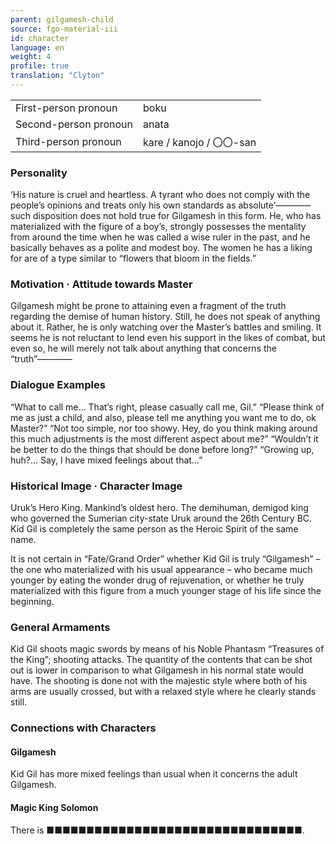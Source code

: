 ```yaml
---
parent: gilgamesh-child
source: fgo-material-iii
id: character
language: en
weight: 4
profile: true
translation: "Clyton"
---
```


<table>
  <tr><td>First-person pronoun</td><td>boku</td></tr>
  <tr><td>Second-person pronoun</td><td>anata</td></tr>
  <tr><td>Third-person pronoun</td><td>kare / kanojo / 〇〇-san</td></tr>
</table> 

### Personality

‘His nature is cruel and heartless. A tyrant who does not comply with the people’s opinions and treats only his own standards as absolute’————such disposition does not hold true for Gilgamesh in this form. He, who has materialized with the figure of a boy’s, strongly possesses the mentality from around the time when he was called a wise ruler in the past, and he basically behaves as a polite and modest boy. The women he has a liking for are of a type similar to “flowers that bloom in the fields.”

### Motivation · Attitude towards Master

Gilgamesh might be prone to attaining even a fragment of the truth regarding the demise of human history. Still, he does not speak of anything about it. Rather, he is only watching over the Master’s battles and smiling. It seems he is not reluctant to lend even his support in the likes of combat, but even so, he will merely not talk about anything that concerns the “truth”————

### Dialogue Examples

“What to call me… That’s right, please casually call me, Gil.”
“Please think of me as just a child, and also, please tell me anything you want me to do, ok Master?”
“Not too simple, nor too showy. Hey, do you think making around this much adjustments is the most different aspect about me?”
“Wouldn’t it be better to do the things that should be done before long?”
“Growing up, huh?… Say, I have mixed feelings about that…”

### Historical Image · Character Image

Uruk’s Hero King. Mankind’s oldest hero. The demihuman, demigod king who governed the Sumerian city-state Uruk around the 26th Century BC. Kid Gil is completely the same person as the Heroic Spirit of the same name.

It is not certain in “Fate/Grand Order” whether Kid Gil is truly “Gilgamesh” – the one who materialized with his usual appearance – who became much younger by eating the wonder drug of rejuvenation, or whether he truly materialized with this figure from a much younger stage of his life since the beginning.

### General Armaments

Kid Gil shoots magic swords by means of his Noble Phantasm “Treasures of the King”; shooting attacks. The quantity of the contents that can be shot out is lower in comparison to what Gilgamesh in his normal state would have. The shooting is done not with the majestic style where both of his arms are usually crossed, but with a relaxed style where he clearly stands still.

### Connections with Characters

#### Gilgamesh

Kid Gil has more mixed feelings than usual when it concerns the adult Gilgamesh.

#### Magic King Solomon

There is ■■■■■■■■■■■■■■■■■■■■■■■■■■■■■■■■.
